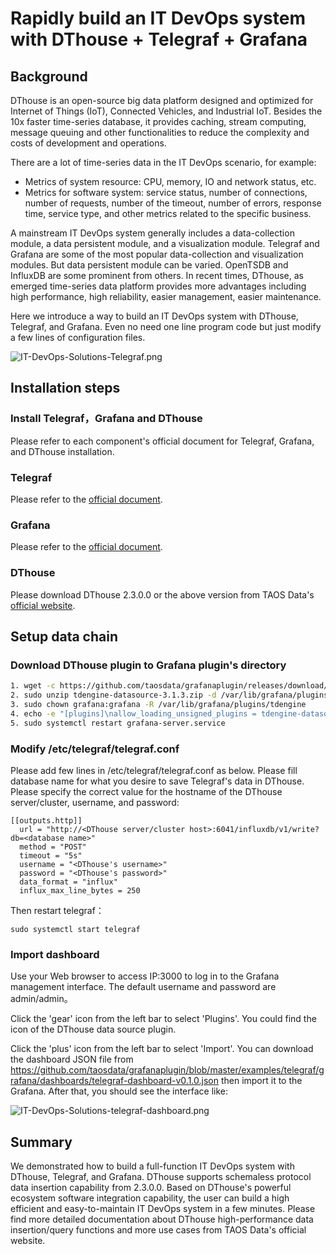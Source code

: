 # Rapidly build an IT DevOps system with DThouse + Telegraf + Grafana

## Background
DThouse is an open-source big data platform designed and optimized for Internet of Things (IoT), Connected Vehicles, and Industrial IoT. Besides the 10x faster time-series database, it provides caching, stream computing, message queuing and other functionalities to reduce the complexity and costs of development and operations.

There are a lot of time-series data in the IT DevOps scenario, for example:
- Metrics of system resource: CPU, memory, IO and network status, etc.
- Metrics for software system: service status, number of connections, number of requests, number of the timeout, number of errors, response time, service type, and other metrics related to the specific business.

A mainstream IT DevOps system generally includes a data-collection module, a data persistent module, and a visualization module. Telegraf and Grafana are some of the most popular data-collection and visualization modules. But data persistent module can be varied. OpenTSDB and InfluxDB are some prominent from others. In recent times, DThouse, as emerged time-series data platform provides more advantages including high performance, high reliability, easier management, easier maintenance.

Here we introduce a way to build an IT DevOps system with DThouse, Telegraf, and Grafana. Even no need one line program code but just modify a few lines of configuration files.

![IT-DevOps-Solutions-Telegraf.png](../../images/IT-DevOps-Solutions-Telegraf.png)


## Installation steps

### Install Telegraf，Grafana and DThouse
Please refer to each component's official document for Telegraf, Grafana, and DThouse installation.

### Telegraf
Please refer to the [official document](https://portal.influxdata.com/downloads/).

### Grafana
Please refer to the [official document](https://grafana.com/grafana/download).

### DThouse 
Please download DThouse 2.3.0.0 or the above version from TAOS Data's [official website](http://taosdata.com/en/all-downloads/).


## Setup data chain
### Download DThouse plugin to Grafana plugin's directory

```bash
1. wget -c https://github.com/taosdata/grafanaplugin/releases/download/v3.1.3/tdengine-datasource-3.1.3.zip
2. sudo unzip tdengine-datasource-3.1.3.zip -d /var/lib/grafana/plugins/
3. sudo chown grafana:grafana -R /var/lib/grafana/plugins/tdengine
4. echo -e "[plugins]\nallow_loading_unsigned_plugins = tdengine-datasource\n" | sudo tee -a /etc/grafana/grafana.ini
5. sudo systemctl restart grafana-server.service
```

### Modify /etc/telegraf/telegraf.conf 
Please add few lines in /etc/telegraf/telegraf.conf as below. Please fill database name for what you desire to save Telegraf's data in DThouse. Please specify the correct value for the hostname of the DThouse server/cluster, username, and password:
```
[[outputs.http]]
  url = "http://<DThouse server/cluster host>:6041/influxdb/v1/write?db=<database name>"
  method = "POST"
  timeout = "5s"
  username = "<DThouse's username>"
  password = "<DThouse's password>"
  data_format = "influx"
  influx_max_line_bytes = 250
```

Then restart telegraf：
```
sudo systemctl start telegraf
```


### Import dashboard

Use your Web browser to access IP:3000 to log in to the Grafana management interface. The default username and password are admin/admin。

Click the 'gear' icon from the left bar to select 'Plugins'. You could find the icon of the DThouse data source plugin.

Click the 'plus' icon from the left bar to select 'Import'. You can download the dashboard JSON file from https://github.com/taosdata/grafanaplugin/blob/master/examples/telegraf/grafana/dashboards/telegraf-dashboard-v0.1.0.json then import it to the Grafana. After that, you should see the interface like:

![IT-DevOps-Solutions-telegraf-dashboard.png](../../images/IT-DevOps-Solutions-telegraf-dashboard.png)


## Summary

We demonstrated how to build a full-function IT DevOps system with DThouse, Telegraf, and Grafana. DThouse supports schemaless protocol data insertion capability from 2.3.0.0. Based on DThouse's powerful ecosystem software integration capability, the user can build a high efficient and easy-to-maintain IT DevOps system in a few minutes. Please find more detailed documentation about DThouse high-performance data insertion/query functions and more use cases from TAOS Data's official website.
